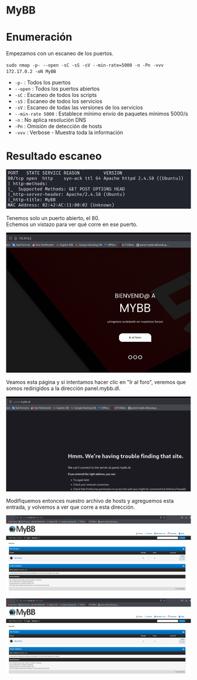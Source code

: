 # MyBB

# Enumeración

Empezamos con un escaneo de los puertos.

`sudo nmap -p- --open -sC -sS -sV --min-rate=5000 -n -Pn -vvv 172.17.0.2 -oN MyBB`  

- `-p-` : Todos los puertos
- `--open` : Todos los puertos abiertos
- `-sC` : Escaneo de todos los scripts
- `-sS` : Escaneo de todos los servicios
- `-sV` : Escaneo de todas las versiones de los servicios
- `--min-rate 5000` : Establece mínimo envío de paquetes mínimos 5000/s
- `-n` : No aplica resolución DNS
- `-Pn` : Omisión de detección de hosts
- `-vvv` : Verbose - Muestra toda la información

# Resultado escaneo  

![M](https://github.com/giustiand/DockerLabs-Writeups/blob/main/Medio/images/MyBB/M_1.png)     

Tenemos solo un puerto abierto, el 80.  
Echemos un vistazo para ver qué corre en ese puerto.  

![M](https://github.com/giustiand/DockerLabs-Writeups/blob/main/Medio/images/MyBB/M_2.png)      

Veamos esta página y si intentamos hacer clic en "Ir al foro", veremos que somos redirigidos a la dirección panel.mybb.dl.  

![M](https://github.com/giustiand/DockerLabs-Writeups/blob/main/Medio/images/MyBB/M_3.png)   

Modifiquemos entonces nuestro archivo de hosts y agreguemos esta entrada, y volvemos a ver que corre a esta dirección.  

![M](https://github.com/giustiand/DockerLabs-Writeups/blob/main/Medio/images/MyBB/M_4.png)   

![M](https://github.com/giustiand/DockerLabs-Writeups/blob/main/Medio/images/MyBB/M_5.png)   








